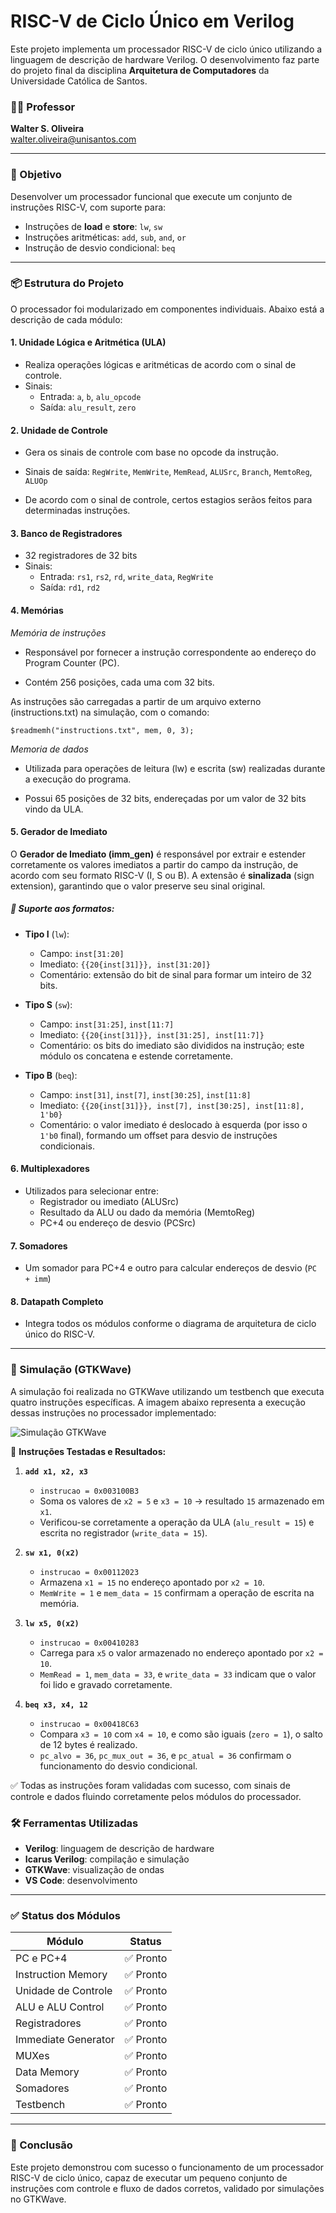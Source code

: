 
# RISC-V de Ciclo Único em Verilog

Este projeto implementa um processador RISC-V de ciclo único utilizando a linguagem de descrição de hardware Verilog. O desenvolvimento faz parte do projeto final da disciplina **Arquitetura de Computadores** da Universidade Católica de Santos.

### 👨‍🏫 Professor
**Walter S. Oliveira**  
[walter.oliveira@unisantos.com](mailto:walter.oliveira@unisantos.com)

---

### 🧠 Objetivo

Desenvolver um processador funcional que execute um conjunto de instruções RISC-V, com suporte para:

- Instruções de **load** e **store**: `lw`, `sw`
- Instruções aritméticas: `add`, `sub`, `and`, `or`
- Instrução de desvio condicional: `beq`

---

### 📦 Estrutura do Projeto

O processador foi modularizado em componentes individuais. Abaixo está a descrição de cada módulo:

#### 1. **Unidade Lógica e Aritmética (ULA)**
- Realiza operações lógicas e aritméticas de acordo com o sinal de controle.
- Sinais:
  - Entrada: `a`, `b`, `alu_opcode`
  - Saída: `alu_result`, `zero`

#### 2. **Unidade de Controle**
- Gera os sinais de controle com base no opcode da instrução.
- Sinais de saída: `RegWrite`, `MemWrite`, `MemRead`, `ALUSrc`, `Branch`, `MemtoReg`, `ALUOp`

- De acordo com o sinal de controle, certos estagios serãos feitos para determinadas instruções.

#### 3. **Banco de Registradores**
- 32 registradores de 32 bits
- Sinais:
  - Entrada: `rs1`, `rs2`, `rd`, `write_data`, `RegWrite`
  - Saída: `rd1`, `rd2`

#### 4. **Memórias**

*Memória de instruções*

- Responsável por fornecer a instrução correspondente ao endereço do Program Counter (PC).

- Contém 256 posições, cada uma com 32 bits.

As instruções são carregadas a partir de um arquivo externo (instructions.txt) na simulação, com o comando:

`$readmemh("instructions.txt", mem, 0, 3);`

*Memoria de dados*

- Utilizada para operações de leitura (lw) e escrita (sw) realizadas durante a execução do programa.

- Possui 65 posições de 32 bits, endereçadas por um valor de 32 bits vindo da ULA.

#### 5. **Gerador de Imediato**
O **Gerador de Imediato (imm_gen)** é responsável por extrair e estender corretamente os valores imediatos a partir do campo da instrução, de acordo com seu formato RISC-V (I, S ou B). A extensão é **sinalizada** (sign extension), garantindo que o valor preserve seu sinal original.

##### 🧩 Suporte aos formatos:

- **Tipo I** (`lw`):
  - Campo: `inst[31:20]`
  - Imediato: `{{20{inst[31]}}, inst[31:20]}`  
  - Comentário: extensão do bit de sinal para formar um inteiro de 32 bits.

- **Tipo S** (`sw`):
  - Campo: `inst[31:25]`, `inst[11:7]`
  - Imediato: `{{20{inst[31]}}, inst[31:25], inst[11:7]}`
  - Comentário: os bits do imediato são divididos na instrução; este módulo os concatena e estende corretamente.

- **Tipo B** (`beq`):
  - Campo: `inst[31]`, `inst[7]`, `inst[30:25]`, `inst[11:8]`
  - Imediato: `{{20{inst[31]}}, inst[7], inst[30:25], inst[11:8], 1'b0}`
  - Comentário: o valor imediato é deslocado à esquerda (por isso o `1'b0` final), formando um offset para desvio de instruções condicionais.

#### 6. **Multiplexadores**
- Utilizados para selecionar entre:
  - Registrador ou imediato (ALUSrc)
  - Resultado da ALU ou dado da memória (MemtoReg)
  - PC+4 ou endereço de desvio (PCSrc)

#### 7. **Somadores**
- Um somador para PC+4 e outro para calcular endereços de desvio (`PC + imm`)

#### 8. **Datapath Completo**
- Integra todos os módulos conforme o diagrama de arquitetura de ciclo único do RISC-V.

---

### 🧪 Simulação (GTKWave)

A simulação foi realizada no GTKWave utilizando um testbench que executa quatro instruções específicas. A imagem abaixo representa a execução dessas instruções no processador implementado:

![Simulação GTKWave](./simulacao.png)

📌 **Instruções Testadas e Resultados:**

1. **`add x1, x2, x3`**  
   - `instrucao = 0x003100B3`  
   - Soma os valores de `x2 = 5` e `x3 = 10` → resultado `15` armazenado em `x1`.  
   - Verificou-se corretamente a operação da ULA (`alu_result = 15`) e escrita no registrador (`write_data = 15`).

2. **`sw x1, 0(x2)`**  
   - `instrucao = 0x00112023`  
   - Armazena `x1 = 15` no endereço apontado por `x2 = 10`.  
   - `MemWrite = 1` e `mem_data = 15` confirmam a operação de escrita na memória.

3. **`lw x5, 0(x2)`**  
   - `instrucao = 0x00410283`  
   - Carrega para `x5` o valor armazenado no endereço apontado por `x2 = 10`.  
   - `MemRead = 1`, `mem_data = 33`, e `write_data = 33` indicam que o valor foi lido e gravado corretamente.

4. **`beq x3, x4, 12`**  
   - `instrucao = 0x00418C63`  
   - Compara `x3 = 10` com `x4 = 10`, e como são iguais (`zero = 1`), o salto de 12 bytes é realizado.  
   - `pc_alvo = 36`, `pc_mux_out = 36`, e `pc_atual = 36` confirmam o funcionamento do desvio condicional.

✅ Todas as instruções foram validadas com sucesso, com sinais de controle e dados fluindo corretamente pelos módulos do processador.


### 🛠️ Ferramentas Utilizadas

- **Verilog**: linguagem de descrição de hardware
- **Icarus Verilog**: compilação e simulação
- **GTKWave**: visualização de ondas
- **VS Code**: desenvolvimento



---

### ✅ Status dos Módulos

| Módulo               | Status      
|----------------------|-------------
| PC e PC+4            | ✅ Pronto   
| Instruction Memory   | ✅ Pronto 
| Unidade de Controle  | ✅ Pronto 
| ALU e ALU Control    | ✅ Pronto 
| Registradores        | ✅ Pronto 
| Immediate Generator  | ✅ Pronto 
| MUXes                | ✅ Pronto 
| Data Memory          | ✅ Pronto 
| Somadores            | ✅ Pronto 
| Testbench            | ✅ Pronto 

---

### 📌 Conclusão

Este projeto demonstrou com sucesso o funcionamento de um processador RISC-V de ciclo único, capaz de executar um pequeno conjunto de instruções com controle e fluxo de dados corretos, validado por simulações no GTKWave.
